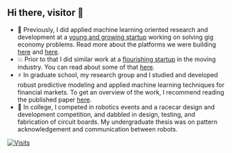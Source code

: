 ## Hi there, visitor 👋

- :telescope: Previously, I did applied machine learning oriented research and development at a [young and growing startup](https://www.crunchbase.com/organization/gridwise) working on solving gig economy problems. Read more about the platforms we were building [here](https://medium.com/gridwise-analytics) and [here](https://gridwise.io/features).
- :boom: Prior to that I did similar work at a [flourishing startup](https://www.crunchbase.com/organization/bellhops) in the moving industry. You can read about some of that [here](https://medium.com/bellhops-moving/machines-can-now-tell-you-how-long-your-move-will-take-part-1-of-4-c98ad545488d).
- :zap: In graduate school, my research group and I studied and developed robust predictive modeling and applied machine learning techniques for financial markets. To get an overview of the work, I recommend reading the published paper [here](https://www.sciencedirect.com/science/article/abs/pii/S0957417417301331?via%3Dihub).
- :robot: In college, I competed in robotics events and a racecar design and development competition, and dabbled in design, testing, and fabrication of circuit boards. My undergraduate thesis was on pattern acknowledgement and communication between robots.

[![Visits](https://visitor-badge.glitch.me/badge?page_id=Abmiester.Abmiester)](https://github.com/Abmiester)
